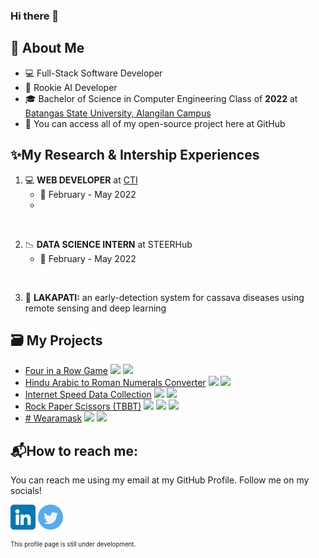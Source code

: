 ### Hi there 👋

## :book: About Me
- 💻 Full-Stack Software Developer
- 🧠 Rookie AI Developer
- 🎓 Bachelor of Science in Computer Engineering Class of **2022** at [Batangas State University, Alangilan Campus](batstate-u.edu.ph)
- 📂 You can access all of my open-source project here at GitHub

## ✨My Research & Intership Experiences
1. 💻 **WEB DEVELOPER** at [CTI](http://cti.batstate-u.edu.ph)
    - 📅 February - May 2022
    -

<br>

2. 📉 **DATA SCIENCE INTERN** at STEERHub
    - 📅 February - May 2022

<br>

3. 📖 **LAKAPATI:** an early-detection system for cassava diseases using remote sensing and deep learning

## 🗃️ My Projects
* [Four in a Row Game](https://github.com/silvaej/4iar) [<img src="https://img.shields.io/badge/PYTHON-green" height="10em"/>]() [<img src="https://img.shields.io/badge/OOP-blue" height="10em"/>]()
* [Hindu Arabic to Roman Numerals Converter](https://github.com/silvaej/atrnc) [<img src="https://img.shields.io/badge/PYTHON-green" height="10em"/>]() [<img src="https://img.shields.io/badge/GUI-red" height="10em"/>]()
* [Internet Speed Data Collection](https://github.com/silvaej/icf) [<img src="https://img.shields.io/badge/PYTHON-green" height="10em"/>]() [<img src="https://img.shields.io/badge/CLI-grey" height="10em"/>]()
* [Rock Paper Scissors (TBBT)](https://github.com/silvaej/rpsext) [<img src="https://img.shields.io/badge/PYTHON-green" height="10em"/>]() [<img src="https://img.shields.io/badge/OOP-blue" height="10em"/>]() [<img src="https://img.shields.io/badge/Algorithms-orange" height="10em"/>]()
* [# Wearamask](https://github.com/silvaej/wam) [<img src="https://img.shields.io/badge/PYTHON-green" height="10em"/>]() [<img src="https://img.shields.io/badge/GUI-red" height="10em"/>]()

## 📬How to reach me:
You can reach me using my email at my GitHub Profile. Follow me on my socials!

[<img src="linkedin.png" height="40em" align="center" alt="Follow EJ on LinkedIn"/>](https://linkedin.com/in/ejsilva) [<img src="twitter.png" height="40em" align="center" alt="Follow EJ on Twitter"/>](https://twitter.com/zlbss)

<sub><sup>This profile page is still under development.</sup></sub>